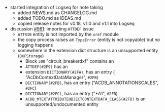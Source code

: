 - started integration of Logseq for note taking
	- added NEWS.md as CHANGELOG.md
	- added TODO.md as IDEAS.md
	- copied release notes for v0.18, v1.0 and v1.1 into Logseq
- discussion [#961](https://github.com/mozman/ezdxf/discussions/961): importing `ATTDEF` issue
	- `ATTRIB` entity is not imported by the `xref` module
	- the copy process raises an `TypeError` (entity is not copyable) but no logging happens
	- somewhere in the extension dict structure is an unsupported entity (`DXFStorage`)
		- Block `300` "circuit_breakerdxf" contains an
		- `ATTDEF(#2F9)` has an
		- extension `DICTIONARY(#2FA)`, has an entry ( "AcDbContextDataManager", `#2FB`)
		- `DICTIONARY(#2FB)`, has an entry ("ACDB_ANNOTATIONSCALES", `#2FC`)
		- `DICTIONARY(#2FC)`, has an entry ("*A1", `#2FD`)
		- `ACDB_MTEXTATTRIBUTEOBJECTCONTEXTDATA_CLASS(#2FD)` is an unsupported/undocumented entity